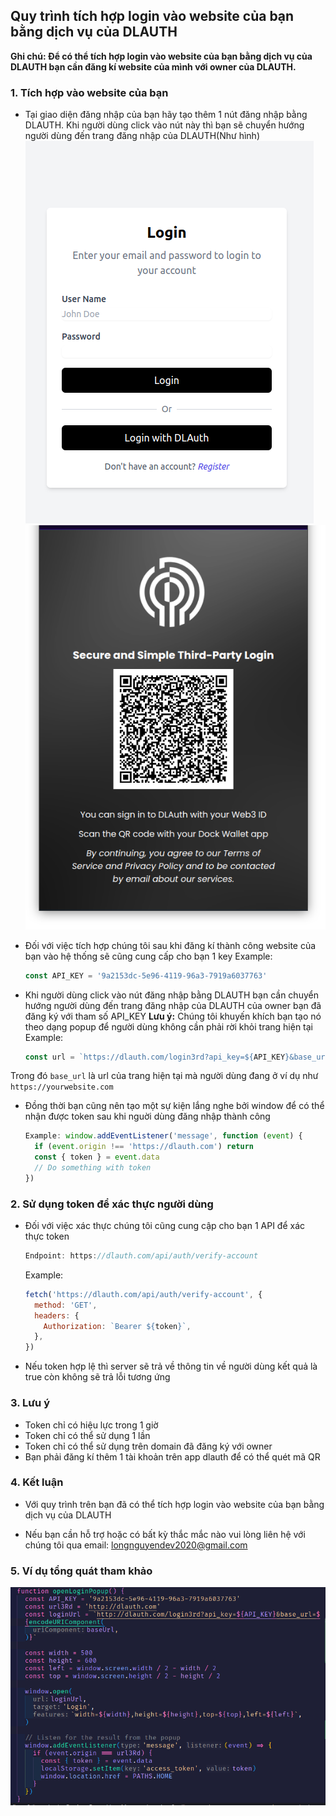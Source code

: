 ## Quy trình tích hợp login vào website của bạn bằng dịch vụ của DLAUTH

**Ghi chú: Để có thể tích hợp login vào website của bạn bằng dịch vụ của DLAUTH bạn cần đăng kí website của mình với owner của DLAUTH.**

### 1. Tích hợp vào website của bạn

- Tại giao diện đăng nhập của bạn hãy tạo thêm 1 nút đăng nhập bằng DLAUTH. Khi người dùng click vào nút này thì bạn sẽ chuyển hướng người dùng đến trang đăng nhập của DLAUTH(Như hình)
  ![alt text](image.png)
  ![alt text](image-3.png)
- Đối với việc tích hợp chúng tôi sau khi đăng kí thành công website của bạn vào hệ thống sẽ cũng cung cấp cho bạn 1 key
  Example:

  ```javascript
  const API_KEY = '9a2153dc-5e96-4119-96a3-7919a6037763'
  ```

- Khi người dùng click vào nút đăng nhập bằng DLAUTH bạn cần chuyển hướng người dùng đến trang đăng nhập của DLAUTH của owner bạn đã đăng ký với tham số API_KEY
  **Lưu ý:** Chúng tôi khuyến khích bạn tạo nó theo dạng popup để người dùng không cần phải rời khỏi trang hiện tại
  Example:
  ```javascript
  const url = `https://dlauth.com/login3rd?api_key=${API_KEY}&base_url=${window.location.href}`
  ```

Trong đó `base_url` là url của trang hiện tại mà người dùng đang ở ví dụ như `https://yourwebsite.com`

- Đồng thời bạn cũng nên tạo một sự kiện lắng nghe bởi window để có thể nhận được token sau khi nguời dùng đăng nhập thành công

  ```javascript
  Example: window.addEventListener('message', function (event) {
    if (event.origin !== 'https://dlauth.com') return
    const { token } = event.data
    // Do something with token
  })
  ```

### 2. Sử dụng token để xác thực người dùng

- Đối với việc xác thực chúng tôi cũng cung cập cho bạn 1 API để xác thực token

  ```javascript
  Endpoint: https://dlauth.com/api/auth/verify-account
  ```

  Example:

  ```javascript
  fetch('https://dlauth.com/api/auth/verify-account', {
    method: 'GET',
    headers: {
      Authorization: `Bearer ${token}`,
    },
  })
  ```

- Nếu token hợp lệ thì server sẽ trả về thông tin về người dùng kết quả là true còn không sẽ trả lỗi tương ứng

### 3. Lưu ý

- Token chỉ có hiệu lực trong 1 giờ
- Token chỉ có thể sử dụng 1 lần
- Token chỉ có thể sử dụng trên domain đã đăng ký với owner
- Bạn phải đăng kí thêm 1 tài khoản trên app dlauth để có thể quét mã QR

### 4. Kết luận

- Với quy trình trên bạn đã có thể tích hợp login vào website của bạn bằng dịch vụ của DLAUTH

- Nếu bạn cần hỗ trợ hoặc có bất kỳ thắc mắc nào vui lòng liên hệ với chúng tôi qua email: longnguyendev2020@gmail.com

### 5. Ví dụ tổng quát tham khảo

![alt text](image-2.png)
